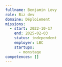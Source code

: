 ```yaml
---
fullname: Benjamin Levy
role: Biz dev
domaine: Déploiement
missions:
  - start: 2022-10-17
    end: 2025-02-03
    status: independent
    employer: LBC
    startups:
      - monstage
competences: []
---
```

